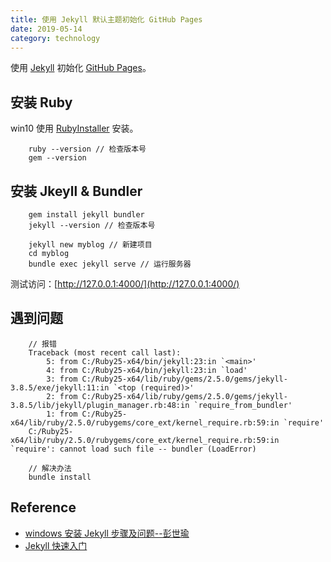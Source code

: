 ```yaml
---
title: 使用 Jekyll 默认主题初始化 GitHub Pages
date: 2019-05-14
category: technology
---
```


使用 [Jekyll][Jekyll] 初始化 [GitHub Pages][GitHub Pages]。

[Jekyll]: https://www.jekyll.com.cn/
[GitHub Pages]: https://yngkay.github.io/

## 安装 Ruby

win10 使用 [RubyInstaller][RubyInstaller] 安装。

[RubyInstaller]: https://rubyinstaller.org/downloads/

````shell
    ruby --version // 检查版本号
    gem --version
````

## 安装 Jkeyll & Bundler

````shell
    gem install jekyll bundler
    jekyll --version // 检查版本号

    jekyll new myblog // 新建项目
    cd myblog
    bundle exec jekyll serve // 运行服务器
````

测试访问：[http://127.0.0.1:4000/](http://127.0.0.1:4000/)

## 遇到问题

````shell
    // 报错
    Traceback (most recent call last):
        5: from C:/Ruby25-x64/bin/jekyll:23:in `<main>'
        4: from C:/Ruby25-x64/bin/jekyll:23:in `load'
        3: from C:/Ruby25-x64/lib/ruby/gems/2.5.0/gems/jekyll-3.8.5/exe/jekyll:11:in `<top (required)>'
        2: from C:/Ruby25-x64/lib/ruby/gems/2.5.0/gems/jekyll-3.8.5/lib/jekyll/plugin_manager.rb:48:in `require_from_bundler'
        1: from C:/Ruby25-x64/lib/ruby/2.5.0/rubygems/core_ext/kernel_require.rb:59:in `require'
    C:/Ruby25-x64/lib/ruby/2.5.0/rubygems/core_ext/kernel_require.rb:59:in `require': cannot load such file -- bundler (LoadError)
````

````shell
    // 解决办法
    bundle install
````

## Reference

- [windows 安装 Jekyll 步骤及问题--彭世瑜](https://blog.csdn.net/mouday/article/details/79300135)
- [Jekyll 快速入门](https://www.jekyll.com.cn/docs/)
